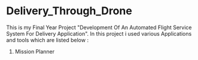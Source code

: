 # Delivery_Through_Drone
This is my Final Year Project "Development Of An Automated Flight Service System For Delivery Application".
In this project i used various Applications and tools which are listed below :
1. Mission Planner
